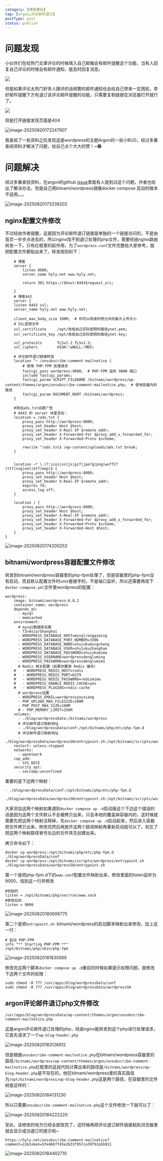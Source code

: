 ```yaml
---
category: [博客建站]
tag: [argon,评论邮件退订]
postType: post
status: publish
---
```


# 问题发现

小伙伴们在给热门文章评论的时候填入自己邮箱会有邮件提醒这个功能，当有人回复自己评论的时候会有邮件通知，能及时回复消息。

![](https://image.hyly.net/i/2025/08/20/31e78d81edc8645da169efec993874f5-0.webp)

但是如果评论太热门好多人跟评的话频繁的邮件通知也会给自己带来一定困扰，幸好邮件提醒下方有退订该评论邮件提醒的功能，只需要复制链接在浏览器打开就行了。

![](https://image.hyly.net/i/2025/08/20/9150694588c1171ab9e964defd2ab29b-0.webp)

但是打开链接发现页面是404

![image-20250820172247907](https://image.hyly.net/i/2025/08/20/553561f8145ca02c9b481d67c4b32aa3-0.webp)

我查阅了一些资料之后发现这是wordpress的主题Argon的一些小BUG，经过多番查阅资料才解决了问题，给自己点个大大的赞！~**:smile:**

# 问题解决

经过多番查找资料，在argon的github [issue](https://github.com/solstice23/argon-theme/issues/75)里面有人提到过这个问题，作者也给出了解决办法，但是自己用bitnami/wordpress镜像docker compose 启动的根本不适用。。。

![image-20250820173338202](https://image.hyly.net/i/2025/08/20/cc97a0a3876bea9da812de175eb57ed8-0.webp)

## nginx配置文件修改

不过经由作者提醒，这是因为评论邮件退订链接是单独的一个链接访问的，不是由首页一步步点进去的，所以nginx找不到退订处理的php文件，需要经由nginx路由转发一下。只有红框里的起作用，为了`wordpress.conf`文件完整给大家参考，就把配置文件都贴出来了。转发规则如下：

```
    # 博客
    server {
        listen 8080;
        server_name hyly.net www.hyly.net;
        
        return 301 https://$host:8443$request_uri;

    }
    # 博客443
    server {
    listen 8443 ssl;
    server_name hyly.net www.hyly.net;

    client_max_body_size 100M;  # 你可以改成你想允许的最大上传大小
	# SSL密钥文件
    ssl_certificate     /opt/改成自己实际密钥的路径ynet.pem;
    ssl_certificate_key /opt/改成自己实际密钥的路径ynet.key;

    ssl_protocols       TLSv1.2 TLSv1.3;
    ssl_ciphers         HIGH:!aNULL:!MD5;
    
    # 评论邮件退订链接转发
    location ^~ /unsubscribe-comment-mailnotice {
        # 使用 PHP-FPM 处理请求
        fastcgi_pass wordpress:9000;  # PHP-FPM 监听 9000 端口
        include fastcgi_params;
        fastcgi_param SCRIPT_FILENAME /bitnami/wordpress/wp-content/themes/argon/unsubscribe-comment-mailnotice.php;  # 使用容器内的路径
        fastcgi_param DOCUMENT_ROOT /bitnami/wordpress;
    }

    #添加ads.txt谷歌广告
    # 8443 的 server 块里添加：
    location = /ads.txt {
        proxy_pass http://wordpress:8080;
        proxy_set_header Host $host;
        proxy_set_header X-Real-IP $remote_addr;
        proxy_set_header X-Forwarded-For $proxy_add_x_forwarded_for;
        proxy_set_header X-Forwarded-Proto $scheme;

        rewrite ^/ads.txt$ /wp-content/uploads/ads.txt break;
    }


    location ~* \.(?:ico|css|js|gif|jpe?g|png|woff2?|ttf|svg|eot|otf|map)$ {
        proxy_pass http://wordpress:8080;
        proxy_set_header Host $host;
        proxy_set_header X-Real-IP $remote_addr;
        expires 7d;
        access_log off;
    }

    location / {
        proxy_pass http://wordpress:8080;
        proxy_set_header Host $host;
        proxy_set_header X-Real-IP $remote_addr;
        proxy_set_header X-Forwarded-For $proxy_add_x_forwarded_for;
        proxy_set_header X-Forwarded-Proto $scheme;
        proxy_set_header X-Forwarded-Host $host;
    }
}
```

![image-20250820174200253](https://image.hyly.net/i/2025/08/20/3b546783bf5e7bc04a2391b6b11bc4c9-0.webp)

## bitnami/wordpress容器配置文件修改

转发到bitnami/wordpress容器里的php-fpm处理了，但是容器里的php-fpm没有启动，而且默认配置文件时unix套接字的，不是端口监听，所以还需要再改下`docker-compose.yml`文件里wordpress的配置：

```
wordpress:
    image: bitnami/wordpress:6.8.2
    container_name: wordpress
    depends_on:
      - mysql
      - memcached
    environment:
      # mysql数据库设置
      - TZ=Asia/Shanghai
      - WORDPRESS_DATABASE_HOST=mysqlrongqiming
      - WORDPRESS_DATABASE_PORT_NUMBER=3306
      - WORDPRESS_DATABASE_NAME=shujukumingcheng
      - WORDPRESS_DATABASE_USER=shujukuzhanghao
      - WORDPRESS_DATABASE_PASSWORD=shujukumima
      - WORDPRESS_USERNAME=wordpressdengluming
      - WORDPRESS_PASSWORD=wordpressdenglumima
      # Redis 相关配置（如果你要用 Redis 缓存）
    #   - WORDPRESS_REDIS_HOST=redis
    #   - WORDPRESS_REDIS_PORT=6379
    #   - WORDPRESS_REDIS_PASSWORD=redismima
    #   - WORDPRESS_ENABLE_REDIS_CACHE=yes
    #   - WORDPRESS_PLUGINS=redis-cache
      # wordpress设置
      - WORDPRESS_EMAIL=wordpressyouxiang
      - PHP_UPLOAD_MAX_FILESIZE=100M
      - PHP_POST_MAX_SIZE=100M
      # - PHP_MEMORY_LIMIT=256M
    volumes:
      - ./blog/wordpressData:/bitnami/wordpress
      # 评论邮件退订映射地址
      - ./blog/wordpressData/conf:/opt/bitnami/php/etc/php-fpm.d
      # 评论邮件退订映射地址
      - ./blog/wordpressData/wordpressSH/entrypoint.sh:/opt/bitnami/scripts/wordpress/entrypoint.sh
    restart: unless-stopped
    networks:
      - wpnetwork
    cap_add:
      - SYS_NICE
    security_opt:
      - seccomp:unconfined
```

重要的是下边两个映射：

```
- ./blog/wordpressData/conf:/opt/bitnami/php/etc/php-fpm.d
      - ./blog/wordpressData/wordpressSH/entrypoint.sh:/opt/bitnami/scripts/wordpress/entrypoint.sh
```

大家添加这两个映射如果遇到`docker compose up -d`启动报这个下边这个错误的话是因为这两个文件默认不会被拷贝出来，只会本地的覆盖掉容器内的，这时候就需要先把这两个映射注释掉，先`docker compose up -d`启动起来，然后进入容器把文件拷贝出来，修改完然后再放开这两个路径映射再重新启动就可以了。别忘了把这两个映射路径冒号左边的文件夹先创建出来。

拷贝命令如下：

```
docker cp wordpress:/opt/bitnami/php/etc/php-fpm.d ./blog/wordpressData/conf
docker cp wordpress:/opt/bitnami/scripts/wordpress/entrypoint.sh ./blog/wordpressData/wordpressSH/entrypoint.sh

```

第一个是把php-fpm.d下的`www.conf`配置文件映射出来，修改里面的listen监听为9000，找到这一行并修改

```
#初始的
listen = /opt/bitnami/php/var/run/www.sock
#修改后的
listen = 9000
```

![image-20250820180606775](https://image.hyly.net/i/2025/08/20/9735f0fb50be1349952c92dab18e3a26-0.webp)

第二个是把`entrypoint.sh `bitnami/wordpress的启动脚本映射出来修改，加上这一行：

```
# 启动 PHP-FPM
info "** Starting PHP-FPM **"
/opt/bitnami/php/sbin/php-fpm
```

![image-20250820181830569](https://image.hyly.net/i/2025/08/20/508898dbf0167a43ea30f5c1d57aefeb-0.webp)

修改完这两个脚本`docker compose up -d`重启的时候如果提示权限问题，就修改下这两个文件的权限：

```
sudo chmod -R 777 /usr/apps/blog/wordpressData/conf
sudo chmod -R 777 /usr/apps/blog/wordpressData/wordpressSH
```

## argon评论邮件退订php文件修改

`/usr/apps/blog/wordpressData/wp-content/themes/argon/unsubscribe-comment-mailnotice.php`

这是argon评论邮件退订处理的php，经由nginx能转发到这个php进行处理请求，它首先请求了一个`wp-blog-header.php`

![image-20250820183126912](https://image.hyly.net/i/2025/08/20/26bbbfc64312e325de5372fefa7463ad-0.webp)

但是根据`unsubscribe-comment-mailnotice.php`在bitnami/wordpress容器里的路径`/bitnami/wordpress/wp-content/themes/argon/unsubscribe-comment-mailnotice.php`红框里的这段代码计算出来的路径是`/bitnami/wordpress/wp-blog-header.php`是不存在的，他在bitnami/wordpress里的真实路径为`/opt/bitnami/wordpress/wp-blog-header.php`这是两个路径，在容器里的文件树是这样的：

![image-20250820184131230](https://image.hyly.net/i/2025/08/20/1d7e6411a944c227bd7a07496607b174-0.webp)

所以只需要`unsubscribe-comment-mailnotice.php`这个文件修改一下就可以了：

![image-20250820184222220](https://image.hyly.net/i/2025/08/20/54a639de04d90a125637651f8a3324f4-0.webp)

至此，该修改的地方已经全部改完了，这时候再把评论退订邮件链接粘到浏览器里就会显示成功退订的提示啦~

`https://hyly.net/unsubscribe-comment-mailnotice?comment=22&token=5fe46bff45e2b33f957ca39f92a5b911`

![image-20250820184402710](https://image.hyly.net/i/2025/08/20/4e51926e47e06386910b6aedffac7080-0.webp)